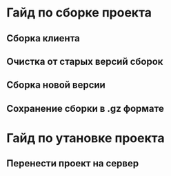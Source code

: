 # Гайд по сборке проекта

## Сборка клиента

## Очистка от старых версий сборок

## Сборка новой версии

## Сохранение сборки в .gz формате

# Гайд по утановке проекта

## Перенести проект на сервер